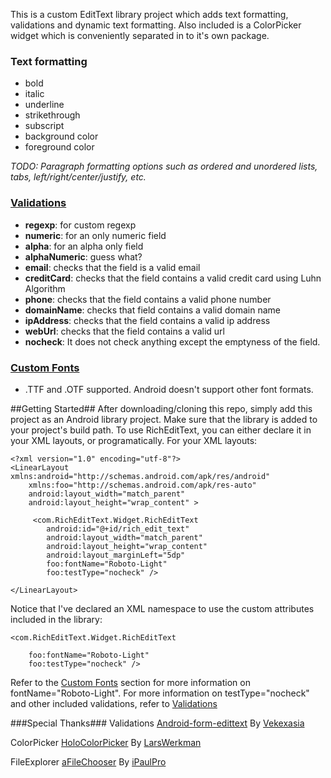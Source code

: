 This is a custom EditText library project which adds text formatting, validations and dynamic text formatting. Also included is a ColorPicker widget which is conveniently separated in to it's own package. 
### Text formatting 
* bold
* italic
* underline
* strikethrough
* subscript
* background color
* foreground color

_TODO: Paragraph formatting options such as ordered and unordered lists, tabs, left/right/center/justify, etc._

### [Validations](https://github.com/kemallette/RichEditText/wiki/Validations) 
* **regexp**: for custom regexp
* **numeric**: for an only numeric field
* **alpha**: for an alpha only field
* **alphaNumeric**: guess what?
* **email**: checks that the field is a valid email
* **creditCard**: checks that the field contains a valid credit card using Luhn Algorithm
* **phone**: checks that the field contains a valid phone number
* **domainName**: checks that field contains a valid domain name 
* **ipAddress**: checks that the field contains a valid ip address
* **webUrl**: checks that the field contains a valid url 
* **nocheck**: It does not check anything except the emptyness of the field.

### [Custom Fonts](https://github.com/kemallette/RichEditText/wiki/Custom-Fonts) 
* .TTF and .OTF supported. Android doesn't support other font formats.  

##Getting Started##
After downloading/cloning this repo, simply add this project as an Android library project. Make sure that the library is added to your project's build path. To use RichEditText, you can either declare it in your XML layouts, or programatically. For your XML layouts: 

    <?xml version="1.0" encoding="utf-8"?>
    <LinearLayout xmlns:android="http://schemas.android.com/apk/res/android"
        xmlns:foo="http://schemas.android.com/apk/res-auto"
        android:layout_width="match_parent"
        android:layout_height="wrap_content" >

         <com.RichEditText.Widget.RichEditText
            android:id="@+id/rich_edit_text"
            android:layout_width="match_parent"
            android:layout_height="wrap_content"
            android:layout_marginLeft="5dp"
            foo:fontName="Roboto-Light"
            foo:testType="nocheck" />

    </LinearLayout>

Notice that I've declared an XML namespace to use the custom attributes included in the library:

    <com.RichEditText.Widget.RichEditText  
  
        foo:fontName="Roboto-Light"
        foo:testType="nocheck" />

Refer to the [Custom Fonts](https://github.com/kemallette/RichEditText/wiki/Custom-Fonts) section for more information on fontName="Roboto-Light". For more information on testType="nocheck" and other included validations, refer to [Validations](https://github.com/kemallette/RichEditText/wiki/Validations)

###Special Thanks###
Validations
[Android-form-edittext](https://github.com/vekexasia/android-form-edittext)
By [Vekexasia](https://github.com/vekexasia)

ColorPicker
[HoloColorPicker](https://github.com/LarsWerkman/HoloColorPicker)
By [LarsWerkman](https://github.com/LarsWerkman)

FileExplorer
[aFileChooser](https://github.com/iPaulPro/aFileChooser)
By [iPaulPro](https://github.com/iPaulPro)
